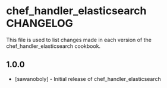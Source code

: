 chef_handler_elasticsearch CHANGELOG
===========================

This file is used to list changes made in each version of the chef_handler_elasticsearch cookbook.

1.0.0
-----
- [sawanoboly] - Initial release of chef_handler_elasticsearch

